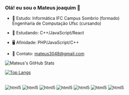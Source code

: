 ### Olá! eu sou o Mateus joaquim 👋

- 📖 Estudo:    Informática IFC Campus Sombrio (formado)</br>Engenharia de Computação Ufsc  (cursando)

- 🌱 Estudando:    C++/JavaScript/React

- 🖥️ Afinidade:    PHP/JavaScript/C++

- 📧 Contato:       mateus3048@gmail.com

 ![Mateus's GitHub Stats](https://github-readme-stats.vercel.app/api?username=MateusJ&show_icons=true&theme=tokyonight)
 
 [![Top Langs](https://github-readme-stats.vercel.app/api/top-langs/?username=MateusJ&layout=compact&theme=tokyonight)](https://github.com/anuraghazra/github-readme-stats)

 <div style="display: inline_block"></br>
    <img align="center" alt="html5" src="https://img.shields.io/badge/HTML5-E34F26?style=for-the-badge&logo=html5&logoColor=white">
    <img align="center" alt="html5" src="https://img.shields.io/badge/CSS3-1572B6?style=for-the-badge&logo=css3&logoColor=white">
    <img align="center" alt="html5" src="https://img.shields.io/badge/PHP-777BB4?style=for-the-badge&logo=php&logoColor=white">
    <img align="center" alt="html5" src="https://img.shields.io/badge/JavaScript-323330?style=for-the-badge&logo=javascript&logoColor=F7DF1E">
    <img align="center" alt="html5" src="https://img.shields.io/badge/MySQL-00000F?style=for-the-badge&logo=mysql&logoColor=white">
    <img align="center" alt="html5" src="https://img.shields.io/badge/C-00599C?style=for-the-badge&logo=c&logoColor=white">
    <img align="center" alt="html5" src="https://img.shields.io/badge/C%2B%2B-00599C?style=for-the-badge&logo=c%2B%2B&logoColor=white">
 </div></br>

